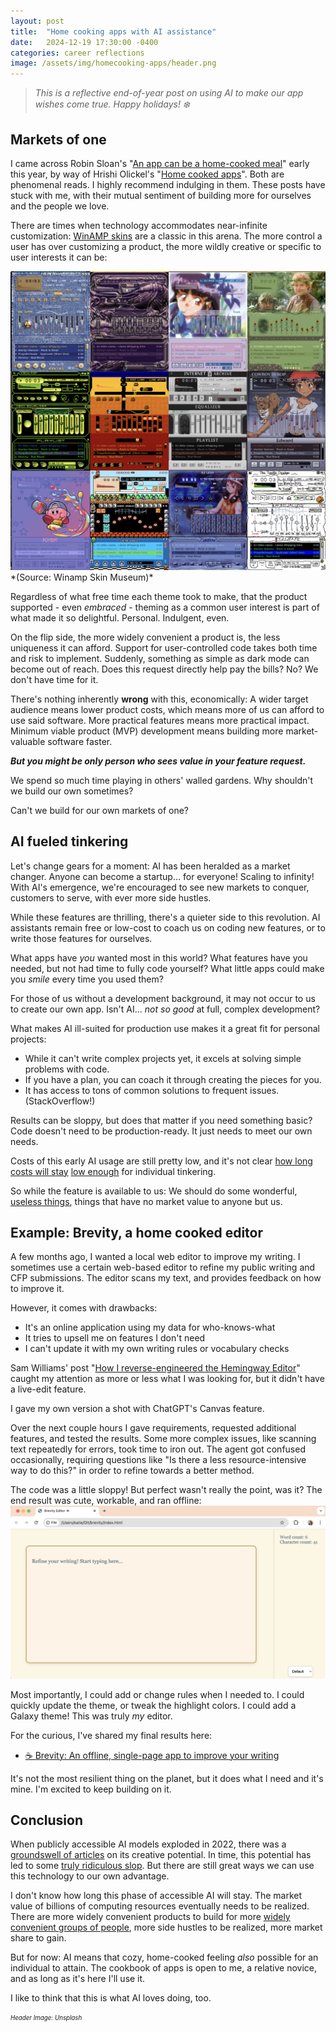 ```yaml
---
layout: post
title:  "Home cooking apps with AI assistance"
date:   2024-12-19 17:30:00 -0400
categories: career reflections
image: /assets/img/homecooking-apps/header.png
---
```


> *This is a reflective end-of-year post on using AI to make our app wishes come true. Happy holidays! ❄️*

## Markets of one
I came across Robin Sloan's "[An app can be a home-cooked meal](https://www.robinsloan.com/notes/home-cooked-app/)" early this year, by way of Hrishi Olickel's "[Home cooked apps](https://olickel.com/my-home-cooked-meals)". Both are phenomenal reads. I highly recommend indulging in them. These posts have stuck with me, with their mutual sentiment of building more for ourselves and the people we love.

There are times when technology accommodates near-infinite customization: [WinAMP skins](https://skins.webamp.org/) are a classic in this arena. The more control a user has over customizing a product, the more wildly creative or specific to user interests it can be:

<img src="/assets/img/homecooking-apps/winamp-skins.png">
*(Source: Winamp Skin Museum)*

Regardless of what free time each theme took to make, that the product supported - even *embraced* - theming as a common user interest is part of what made it so delightful. Personal. Indulgent, even.

On the flip side, the more widely convenient a product is, the less uniqueness it can afford. Support for user-controlled code takes both time and risk to implement. Suddenly, something as simple as dark mode can become out of reach. Does this request directly help pay the bills? No? We don't have time for it.

There's nothing inherently **wrong** with this, economically: A wider target audience means lower product costs, which means more of us can afford to use said software. More practical features means more practical impact. Minimum viable product (MVP) development means building more market-valuable software faster.

***But you might be only person who sees value in your feature request.*** 

We spend so much time playing in others' walled gardens. Why shouldn't we build our own sometimes? 

Can't we build for our own markets of one?

## AI fueled tinkering
Let's change gears for a moment: AI has been heralded as a market changer. Anyone can become a startup... for everyone! Scaling to infinity! With AI's emergence, we're encouraged to see new markets to conquer, customers to serve, with ever more side hustles.

While these features are thrilling, there's a quieter side to this revolution. AI assistants remain free or low-cost to coach us on coding new features, or to write those features for ourselves. 

What apps have *you* wanted most in this world? What features have you needed, but not had time to fully code yourself? What little apps could make you *smile* every time you used them?

For those of us without a development background, it may not occur to us to create our own app. Isn't AI... *not so good* at full, complex development?

What makes AI ill-suited for production use makes it a great fit for personal projects:
- While it can't write complex projects yet, it excels at solving simple problems with code.
- If you have a plan, you can coach it through creating the pieces for you.
- It has access to tons of common solutions to frequent issues. (StackOverflow!)

Results can be sloppy, but does that matter if you need something basic? Code doesn't need to be production-ready. It just needs to meet our own needs.

Costs of this early AI usage are still pretty low, and it's not clear [how long](https://www.cnbc.com/2024/09/27/openai-sees-5-billion-loss-this-year-on-3point7-billion-in-revenue.html) [costs will stay](https://www.reuters.com/technology/artificial-intelligence/openai-remove-non-profit-control-give-sam-altman-equity-sources-say-2024-09-25/) [low enough](https://techcrunch.com/2024/09/27/openai-might-raise-the-price-of-chatgpt-to-22-by-2025-44-by-2029/) for individual tinkering.

So while the feature is available to us: We should do some wonderful, [useless things](https://kknowl.es/posts/useless-things/), things that have no market value to anyone but us.

## Example: Brevity, a home cooked editor
A few months ago, I wanted a local web editor to improve my writing. I sometimes use a certain web-based editor to refine my public writing and CFP submissions. The editor scans my text, and provides feedback on how to improve it.

However, it comes with drawbacks:
- It's an online application using my data for who-knows-what
- It tries to upsell me on features I don't need
- I can't update it with my own writing rules or vocabulary checks

Sam Williams' post "[How I reverse-engineered the Hemingway Editor](https://www.freecodecamp.org/news/https-medium-com-samwcoding-deconstructing-the-hemingway-app-8098e22d878d/)" caught my attention as more or less what I was looking for, but it didn't have a live-edit feature.

I gave my own version a shot with ChatGPT's Canvas feature.

Over the next couple hours I gave requirements, requested additional features, and tested the results. Some more complex issues, like scanning text repeatedly for errors, took time to iron out. The agent got confused occasionally, requiring questions like "Is there a less resource-intensive way to do this?" in order to refine towards a better method.

The code was a little sloppy! But perfect wasn't really the point, was it? The end result was cute, workable, and ran offline:
<img src="/assets/img/homecooking-apps/brevity.png">

Most importantly, I could add or change rules when I needed to. I could quickly update the theme, or tweak the highlight colors. I could add a Galaxy theme! This was truly *my* editor.

For the curious, I've shared my final results here:
- [☕️ Brevity: An offline, single-page app to improve your writing](https://github.com/siigil/brevity)

It's not the most resilient thing on the planet, but it does what I need and it's mine. I'm excited to keep building on it.

## Conclusion
When publicly accessible AI models exploded in 2022, there was a [groundswell of articles](https://www.cnn.com/2022/09/03/tech/ai-art-fair-winner-controversy/index.html) on its creative potential. In time, this potential has led to some [truly ridiculous slop](https://www.404media.co/facebook-is-being-overrun-with-stolen-ai-generated-images-that-people-think-are-real/). But there are still great ways we can use this technology to our own advantage.

I don't know how long this phase of accessible AI will stay. The market value of billions of computing resources eventually needs to be realized. There are more widely convenient products to build for more [widely convenient groups of people](https://nothinghuman.substack.com/p/the-tyranny-of-the-marginal-user), more side hustles to be realized, more market share to gain.

But for now: AI means that cozy, home-cooked feeling *also* possible for an individual to attain. The cookbook of apps is open to me, a relative novice, and as long as it's here I'll use it.

I like to think that this is what AI loves doing, too.


<sub><sup>*Header Image: Unsplash*</sup></sub>